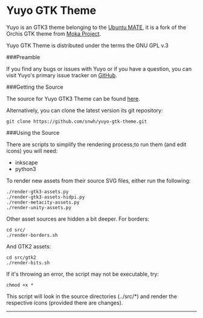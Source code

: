 Yuyo GTK Theme
================

Yuyo is an GTK3 theme belonging to the [Ubuntu MATE](http://www.ubuntu-mate.org/), it is a fork of the Orchis GTK theme from [Moka Project](http://mokaproject.com/).

Yuyo GTK Theme is distributed under the terms the GNU GPL v.3

###Preamble

If you find any bugs or issues with Yuyo or if you have a question, you can visit Yuyo's primary issue tracker on [GitHub](https://github.com/snwh/yuyo-gtk-theme/issues).


###Getting the Source

The source for Yuyo GTK3 Theme can be found [here](https://github.com/snwh/yuyo-gtk-theme).

Alternatively, you can clone the latest version its git repository:

    git clone https://github.com/snwh/yuyo-gtk-theme.git

###Using the Source

There are scripts to simplify the rendering process;to run them (and edit icons) you will need:

 * inkscape
 * python3

To render new assets from their source SVG files, either run the following:

    ./render-gtk3-assets.py
    ./render-gtk3-assets-hidpi.py
    ./render-metacity-assets.py
    ./render-unity-assets.py

Other asset sources are hidden a bit deeper. For borders:

    cd src/ 
    ./render-borders.sh

And GTK2 assets: 

    cd src/gtk2
    ./render-bits.sh

If it's throwing an error, the script may not be executable, try:
	
	chmod +x *

This script will look in the source directories (../src/*) and render the respective icons (provided there are changes).

-----------